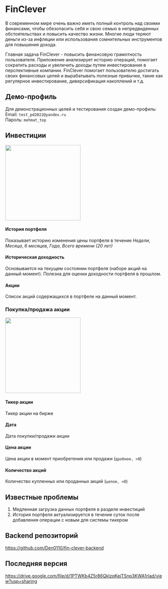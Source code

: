 # FinClever
В современном мире очень важно иметь полный контроль над своими финансами, чтобы обезопасить себя и свою семью в непредвиденных обстоятельствах и повысить качество жизни. Многие люди теряют деньги из-за инфляции или использования сомнительных инструментов для повышения дохода.

Главная задача FinClever - повысить финансовую грамотность пользователя. Приложение анализирует историю операций, помогает сократить расходы и увеличить доходы путем инвестирования в перспективные компании. FinClever помогает пользователю достигать своих финансовых целей и вырабатывать полезные привычки, такие как регулярное инвестирование, диверсификация накоплений и т.д.

## Демо-профиль
Для демонстрационных целей и тестирования создан демо-профиль:<br/>
Email: `test_pd2022@yandex.ru`
<br/>
Пароль: `mehmat_top`

## Инвестиции
<img src="https://user-images.githubusercontent.com/20393047/162214335-23ec9689-9a69-44a2-b7e9-e1ca48813ae7.jpg" width="240">

#### История портфеля
Показывает историю изменения цены портфеля в течение *Недели*, *Месяца*, *6 месяцев*, *Года*, *Всего времени (20 лет)*

#### Историческая доходность
Основывается на текущем состоянии портфеля (наборе акций на данный момент). Полезна для оценки доходности портфеля в прошлом.

#### Акции

Список акций содержащихся в портфеле на данный момент.

### Покупка/продажа акции
<img src="https://user-images.githubusercontent.com/20393047/162214356-131f2d17-0631-43c1-9cb6-44ff611631bf.jpg" width="240">

#### Тикер акции
Тикер акции на бирже

#### Дата
Дата покупки/продажи акции

#### Цена акции
Цена акции в момент приобретения или продажи (`дробное, >0`)

#### Количество акций
Количество купленных или проданных акций (`целое, >0`)

## Известные проблемы
1. Медленная загрузка данных портфеля в разделе инвестиций
2. История портфеля актуализируется в течение суток после добавления операции с новым для системы тикером

## Backend репозиторий
https://github.com/Den0110/fin-clever-backend

## Последняя версия
https://drive.google.com/file/d/1PTWKb4Z5r86QklzqKejTSnp3KWA1rlad/view?usp=sharing

